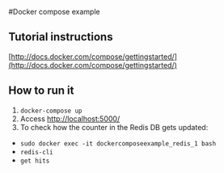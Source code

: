 #Docker compose example

## Tutorial instructions
[http://docs.docker.com/compose/gettingstarted/](http://docs.docker.com/compose/gettingstarted/)

## How to run it
1. `docker-compose up`
2. Access [http://localhost:5000/](http://localhost:5000/)
3. To check how the counter in the Redis DB gets updated: 
 * `sudo docker exec -it dockercomposeexample_redis_1 bash`
 * `redis-cli`
 * `get hits`

